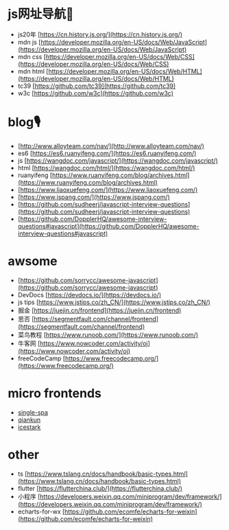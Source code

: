 # js网址导航🧭
- js20年 [https://cn.history.js.org/](https://cn.history.js.org/)
- mdn js [https://developer.mozilla.org/en-US/docs/Web/JavaScript](https://developer.mozilla.org/en-US/docs/Web/JavaScript)
- mdn css [https://developer.mozilla.org/en-US/docs/Web/CSS](https://developer.mozilla.org/en-US/docs/Web/CSS)
- mdn html [https://developer.mozilla.org/en-US/docs/Web/HTML](https://developer.mozilla.org/en-US/docs/Web/HTML)
- tc39 [https://github.com/tc39](https://github.com/tc39)
- w3c [https://github.com/w3c](https://github.com/w3c)

# blog🎙️
- [http://www.alloyteam.com/nav/](http://www.alloyteam.com/nav/)
- es6 [https://es6.ruanyifeng.com/](https://es6.ruanyifeng.com/)
- js [https://wangdoc.com/javascript/](https://wangdoc.com/javascript/)
- html [https://wangdoc.com/html/](https://wangdoc.com/html/)
- ruanyifeng [https://www.ruanyifeng.com/blog/archives.html](https://www.ruanyifeng.com/blog/archives.html)
- [https://www.liaoxuefeng.com/](https://www.liaoxuefeng.com/)
- [https://www.jspang.com/](https://www.jspang.com/)
- [https://github.com/sudheerj/javascript-interview-questions](https://github.com/sudheerj/javascript-interview-questions)
- [https://github.com/DopplerHQ/awesome-interview-questions#javascript](https://github.com/DopplerHQ/awesome-interview-questions#javascript)

# awsome
- [https://github.com/sorrycc/awesome-javascript](https://github.com/sorrycc/awesome-javascript)
- DevDocs [https://devdocs.io/](https://devdocs.io/)
- js tips [https://www.jstips.co/zh_CN/](https://www.jstips.co/zh_CN/)
- 掘金 [https://juejin.cn/frontend](https://juejin.cn/frontend)
- 思否 [https://segmentfault.com/channel/frontend](https://segmentfault.com/channel/frontend)
- 菜鸟教程 [https://www.runoob.com/](https://www.runoob.com/)
- 牛客网 [https://www.nowcoder.com/activity/oj](https://www.nowcoder.com/activity/oj)
- freeCodeCamp [https://www.freecodecamp.org/](https://www.freecodecamp.org/)

# micro frontends
- [single-spa](https://single-spa.js.org/docs/getting-started-overview)
- [qiankun](https://qiankun.umijs.org/zh/guide)
- [icestark](https://micro-frontends.ice.work/docs/guide/)

# other
- ts [https://www.tslang.cn/docs/handbook/basic-types.html](https://www.tslang.cn/docs/handbook/basic-types.html)
- flutter [https://flutterchina.club/](https://flutterchina.club/)
- 小程序 [https://developers.weixin.qq.com/miniprogram/dev/framework/](https://developers.weixin.qq.com/miniprogram/dev/framework/)
- echarts-for-wx [https://github.com/ecomfe/echarts-for-weixin](https://github.com/ecomfe/echarts-for-weixin)
